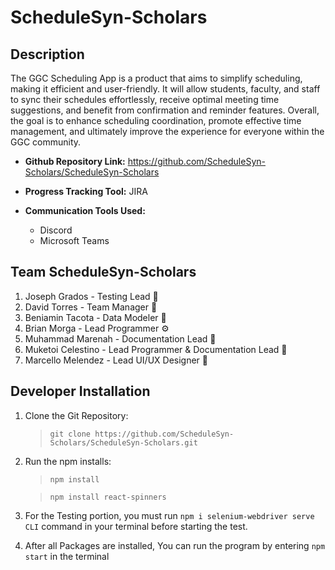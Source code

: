 # ScheduleSyn-Scholars
## Description
The GGC Scheduling App is a product that aims to simplify scheduling, making it efficient and user-friendly. It will allow students, faculty, and staff to sync their schedules effortlessly, receive optimal meeting time suggestions, and benefit from confirmation and reminder features. Overall, the goal is to enhance scheduling coordination, promote effective time management, and ultimately improve the experience for everyone within the GGC community.

* **Github Repository Link:** https://github.com/ScheduleSyn-Scholars/ScheduleSyn-Scholars

* **Progress Tracking Tool:** JIRA

* **Communication Tools Used:**
    - Discord
    - Microsoft Teams

## Team ScheduleSyn-Scholars
1. Joseph Grados - Testing Lead 🎲
1. David Torres - Team Manager 🌱
1. Beniamin Tacota - Data Modeler 💾
1. Brian Morga - Lead Programmer ⚙️
1. Muhammad Marenah - Documentation Lead 📃
1. Muketoi Celestino - Lead Programmer & Documentation Lead 🔬
1. Marcello Melendez -  Lead UI/UX Designer 🎨

## Developer Installation
1. Clone the Git Repository:
  
    >`git clone https://github.com/ScheduleSyn-Scholars/ScheduleSyn-Scholars.git`
 
2. Run the npm installs:
   
   >`npm install`
   
   >`npm install react-spinners`
   
3. For the Testing portion, you must run `npm i selenium-webdriver serve CLI` command in your terminal before starting the test.
   
4. After all Packages are installed, You can run the program by entering `npm start` in the terminal
   

